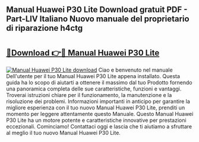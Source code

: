 ## Manual Huawei P30 Lite Download gratuit PDF - Part-LlV Italiano Nuovo manuale del proprietario di riparazione h4ctg

# <h2><a href="http://dfd8kpf.blite.top/?on=Manual+Huawei+P30+Lite">🔗Download 👉🔴 Manual Huawei P30 Lite</a></h2>

[![Manual Huawei P30 Lite download](https://i.imgur.com/lujVjoI.png)](http://dfd8kpf.blite.top/?on=Manual+Huawei+P30+Lite)
Ciao e benvenuto nel manuale Dell'utente per il tuo Manual Huawei P30 Lite appena installato. Questa guida ha lo scopo di aiutarti a ottenere il massimo dal tuo Prodotto fornendo una panoramica completa delle sue caratteristiche, funzioni e vantaggi. Troverai istruzioni chiare per il funzionamento, la manutenzione e la risoluzione dei problemi. Informazioni importanti in anticipo per garantire la migliore esperienza con il tuo nuovo Manual Huawei P30 Lite, prenditi un momento per leggere attentamente questo Manuale. Questo Manual Huawei P30 Lite ha un motore potente e caratteristiche innovative per prestazioni eccezionali. Cominciamo! Contattaci oggi e lascia che ti aiutiamo a sfruttare al meglio il tuo nuovo Manual Huawei P30 Lite.
